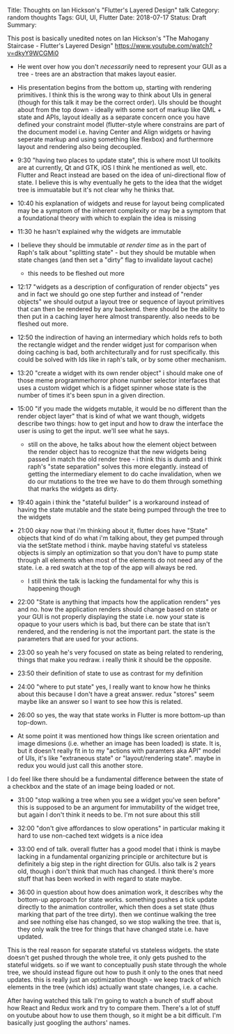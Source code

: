 Title: Thoughts on Ian Hickson's "Flutter's Layered Design" talk
Category: random thoughts
Tags: GUI, UI, Flutter
Date: 2018-07-17
Status: Draft
Summary: 

This post is basically unedited notes on Ian Hickson's "The Mahogany Staircase - Flutter's Layered Design" https://www.youtube.com/watch?v=dkyY9WCGMi0

- He went over how you don't *necessarily* need to represent your GUI as a tree - trees are an abstraction that makes layout easier.

- His presentation begins from the bottom up, starting with rendering primitives. I think this is the wrong way to think about UIs in general (though for this talk it may be the correct order). UIs should be thought about from the top down - ideally with some sort of markup like QML + state and APIs, layout ideally as a separate concern once you have defined your constraint model (flutter-style where constrains are part of the document model i.e. having Center and Align widgets or having seperate markup and using something like flexbox) and furthermore layout and rendering also being decoupled.

- 9:30 "having two places to update state", this is where most UI toolkits are at currently, Qt and GTK, iOS I think he mentioned as well, etc. Flutter and React instead are based on the idea of uni-directional flow of state. I believe this is why eventually he gets to the idea that the widget tree is immuatable but it's not clear why he thinks that.

- 10:40 his explanation of widgets and reuse for layout being complicated may be a symptom of the inherent complexity or may be a symptom that a foundational theory with which to explain the idea is missing

- 11:30 he hasn't explained why the widgets are immutable

* I believe they should be immutable *at render time* as in the part of Raph's talk about "splitting state" - but they should be mutable when state changes (and then set a "dirty" flag to invalidate layout cache)

	* this needs to be fleshed out more

- 12:17 "widgets as a description of configuration of render objects" yes and in fact we should go one step further and instead of "render objects" we should output a layout tree or sequence of layout primitives that can then be rendered by any backend. there should be the ability to then put in a caching layer here almost transparently. also needs to be fleshed out more.

- 12:50 the indirection of having an intermediary which holds refs to both the rectangle widget and the render widget just for comparison when doing caching is bad, both architecturally and for rust specifically. this could be solved with Ids like in raph's talk, or by some other mechanism.

- 13:20 "create a widget with its own render object" i should make one of those meme programmerhorror phone number selector interfaces that uses a custom widget which is a fidget spinner whose state is the number of times it's been spun in a given direction.

- 15:00 "if you made the widgets mutable, it would be no different than the render object layer" that is kind of what we want though, widgets describe two things: how to get input and how to draw the interface the user is using to get the input. we'll see what he says.

	- still on the above, he talks about how the element object between the render object has to recognize that the new widgets being passed in match the old render tree - i think this is dumb and i think raph's "state separation" solves this more elegantly. instead of getting the intermediary element to do cache invalidation, when we do our mutations to the tree we have to do them through something that marks the widgets as dirty.

- 19:40 again i think the "stateful builder" is a workaround instead of having the state mutable and the state being pumped through the tree to the widgets

- 21:00 okay now that i'm thinking about it, flutter does have "State" objects that kind of do what i'm talking about, they get pumped through via the setState method i think. maybe having stateful vs stateless objects is simply an optimization so that you don't have to pump state through all elements when most of the elements do not need any of the state. i.e. a red swatch at the top of the app will always be red.

	- I still think the talk is lacking the fundamental for why this is happening though

- 22:00 "State is anything that impacts how the application renders" yes and no. how the application renders should change based on state or your GUI is not properly displaying the state i.e. now your state is opaque to your users which is bad, but there can be state that isn't rendered, and the rendering is not the important part. the state is the parameters that are used for your actions.

- 23:00 so yeah he's very focused on state as being related to rendering, things that make you redraw. i really think it should be the opposite.

- 23:50 their definition of state to use as contrast for my definition

- 24:00 "where to put state" yes, I really want to know how he thinks about this because I don't have a great answer. redux "stores" seem maybe like an answer so I want to see how this is related.

- 26:00 so yes, the way that state works in Flutter is more bottom-up than top-down.

- At some point it was mentioned how things like screen orientation and image dimesions (i.e. whether an image has been loaded) is state. It is, but it doesn't really fit in to my "actions with paramters aka API" model of UIs, it's like "extraneous state" or "layout/rendering state". maybe in redux you would just call this another store. 

I do feel like there should be a fundamental difference between the state of a checkbox and the state of an image being loaded or not.

- 31:00 "stop walking a tree when you see a widget you've seen before" this is supposed to be an argument for immutability of the widget tree, but again I don't think it needs to be. I'm not sure about this still

- 32:00 "don't give affordances to slow operations" in particular making it hard to use non-cached text widgets is a nice idea

- 33:00 end of talk. overall flutter has a good model that i think is maybe lacking in a fundamental organizing principle or architecture but is definitely a big step in the right direction for GUIs. also talk is 2 years old, though i don't think that much has changed. I think there's more stuff that has been worked in with regard to state maybe.

- 36:00 in question about how does animation work, it describes why the bottom-up approach for state works. something pushes a tick update directly to the animation controller, which then does a set state (thus marking that part of the tree dirty). then we continue walking the tree and see nothing else has changed, so we stop walking the tree. that is, they only walk the tree for things that have changed state i.e. have updated.

This is the real reason for separate stateful vs stateless widgets. the state doesn't get pushed through the whole tree, it only gets pushed to the stateful widgets. so if we want to conceptually push state through the whole tree, we should instead figure out how to push it only to the ones that need updates. this is really just an optimization though - we keep track of which elements in the tree (which ids) actually want state changes, i.e. a cache.

After having watched this talk I'm going to watch a bunch of stuff about how React and Redux work and try to compare them. There's a lot of stuff on youtube about how to use them though, so it might be a bit difficult. I'm basically just googling the authors' names.
